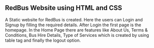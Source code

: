 <h2>RedBus Website using HTML and CSS</h2>
<p>A Static website for RedBus is created. Here the users can Login and Signup by filling the required details. After Login the first page is the homepage. In the Home Page there are features like About Us, Terms & Conditions, Bus Hire Details, Type of Services which is created by using table tag and finally the logout option.
